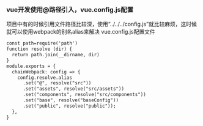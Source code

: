 
### vue开发使用@路径引入，vue.config.js配置
项目中有的时候引用文件路径比较深，使用“../../../config.js”就比较麻烦，这时候就可以使用webpack的别名alias来解决
vue.config.js配置文件
```html
const path=require('path')
function resolve (dir) {
  return path.join(__dirname, dir)
}
module.exports = {
  chainWebpack: config => {
    config.resolve.alias
      .set("@", resolve("src"))
      .set("assets", resolve("src/assets"))
      .set("components", resolve("src/components"))
      .set("base", resolve("baseConfig"))
      .set("public", resolve("public"));
  },
}
```
